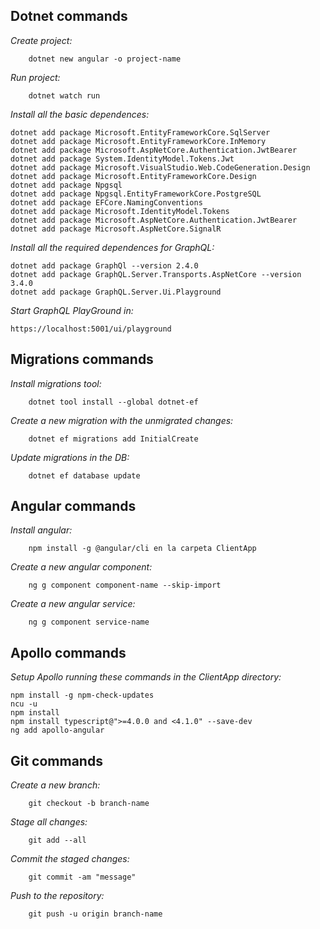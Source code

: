 ## Dotnet commands

_Create project:_

        dotnet new angular -o project-name

_Run project:_
        
        dotnet watch run

_Install all the basic dependences:_

    dotnet add package Microsoft.EntityFrameworkCore.SqlServer
    dotnet add package Microsoft.EntityFrameworkCore.InMemory
    dotnet add package Microsoft.AspNetCore.Authentication.JwtBearer
    dotnet add package System.IdentityModel.Tokens.Jwt
    dotnet add package Microsoft.VisualStudio.Web.CodeGeneration.Design
    dotnet add package Microsoft.EntityFrameworkCore.Design
    dotnet add package Npgsql
    dotnet add package Npgsql.EntityFrameworkCore.PostgreSQL
    dotnet add package EFCore.NamingConventions
    dotnet add package Microsoft.IdentityModel.Tokens
    dotnet add package Microsoft.AspNetCore.Authentication.JwtBearer
    dotnet add package Microsoft.AspNetCore.SignalR
    
_Install all the required dependences for GraphQL:_

    dotnet add package GraphQl --version 2.4.0
    dotnet add package GraphQL.Server.Transports.AspNetCore --version 3.4.0
    dotnet add package GraphQL.Server.Ui.Playground
    
_Start GraphQL PlayGround in:_
    
    https://localhost:5001/ui/playground
    
    
## Migrations commands

_Install migrations tool:_ 

        dotnet tool install --global dotnet-ef

_Create a new migration with the unmigrated changes:_ 

        dotnet ef migrations add InitialCreate

 _Update migrations in the DB:_ 

        dotnet ef database update

## Angular commands

_Install angular:_ 

        npm install -g @angular/cli en la carpeta ClientApp

_Create a new angular component:_ 

        ng g component component-name --skip-import

_Create a new angular service:_ 

        ng g component service-name

## Apollo commands

_Setup Apollo running these commands in the ClientApp directory:_

    npm install -g npm-check-updates
    ncu -u
    npm install
    npm install typescript@">=4.0.0 and <4.1.0" --save-dev
    ng add apollo-angular
    
## Git commands

_Create a new branch:_

        git checkout -b branch-name

_Stage all changes:_

        git add --all

_Commit the staged changes:_
 
        git commit -am "message"

_Push to the repository:_

        git push -u origin branch-name

